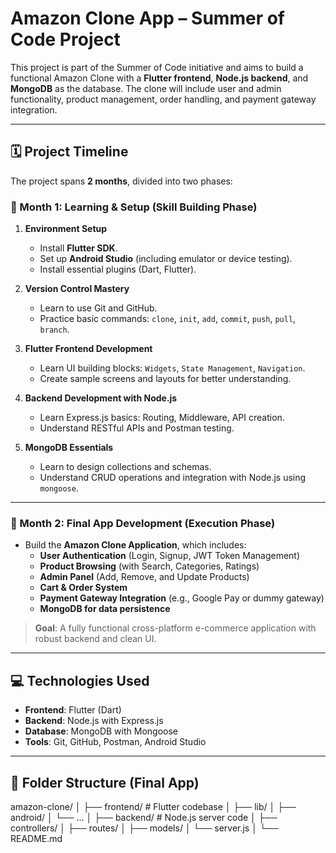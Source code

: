 # Amazon Clone App – Summer of Code Project

This project is part of the Summer of Code initiative and aims to build a functional Amazon Clone with a **Flutter frontend**, **Node.js backend**, and **MongoDB** as the database. The clone will include user and admin functionality, product management, order handling, and payment gateway integration.

---

## 🗓️ Project Timeline

The project spans **2 months**, divided into two phases:

### 📅 Month 1: Learning & Setup (Skill Building Phase)

1. **Environment Setup**
   - Install **Flutter SDK**.
   - Set up **Android Studio** (including emulator or device testing).
   - Install essential plugins (Dart, Flutter).

2. **Version Control Mastery**
   - Learn to use Git and GitHub.
   - Practice basic commands: `clone`, `init`, `add`, `commit`, `push`, `pull`, `branch`.

3. **Flutter Frontend Development**
   - Learn UI building blocks: `Widgets`, `State Management`, `Navigation`.
   - Create sample screens and layouts for better understanding.

4. **Backend Development with Node.js**
   - Learn Express.js basics: Routing, Middleware, API creation.
   - Understand RESTful APIs and Postman testing.

5. **MongoDB Essentials**
   - Learn to design collections and schemas.
   - Understand CRUD operations and integration with Node.js using `mongoose`.

---

### 📅 Month 2: Final App Development (Execution Phase)

- Build the **Amazon Clone Application**, which includes:
  - **User Authentication** (Login, Signup, JWT Token Management)
  - **Product Browsing** (with Search, Categories, Ratings)
  - **Admin Panel** (Add, Remove, and Update Products)
  - **Cart & Order System**
  - **Payment Gateway Integration** (e.g., Google Pay or dummy gateway)
  - **MongoDB for data persistence**

> **Goal**: A fully functional cross-platform e-commerce application with robust backend and clean UI.

---

## 💻 Technologies Used

- **Frontend**: Flutter (Dart)
- **Backend**: Node.js with Express.js
- **Database**: MongoDB with Mongoose
- **Tools**: Git, GitHub, Postman, Android Studio

---

## 📁 Folder Structure (Final App)

amazon-clone/
│
├── frontend/ # Flutter codebase
│ ├── lib/
│ ├── android/
│ └── ...
│
├── backend/ # Node.js server code
│ ├── controllers/
│ ├── routes/
│ ├── models/
│ └── server.js
│
└── README.md
